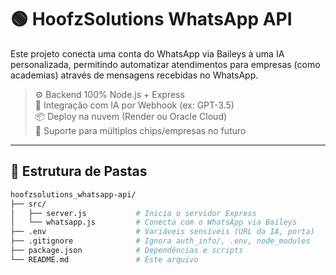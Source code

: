 # 🟢 HoofzSolutions WhatsApp API

Este projeto conecta uma conta do WhatsApp via Baileys à uma IA personalizada, permitindo automatizar atendimentos para empresas (como academias) através de mensagens recebidas no WhatsApp.

> ⚙️ Backend 100% Node.js + Express  
> 🤖 Integração com IA por Webhook (ex: GPT-3.5)  
> 📦 Deploy na nuvem (Render ou Oracle Cloud)  
> 📲 Suporte para múltiplos chips/empresas no futuro

---

## 📁 Estrutura de Pastas

```bash
hoofzsolutions_whatsapp-api/
├── src/
│   ├── server.js           # Inicia o servidor Express
│   └── whatsapp.js         # Conecta com o WhatsApp via Baileys
├── .env                    # Variáveis sensíveis (URL da IA, porta)
├── .gitignore              # Ignora auth_info/, .env, node_modules
├── package.json            # Dependências e scripts
└── README.md               # Este arquivo
